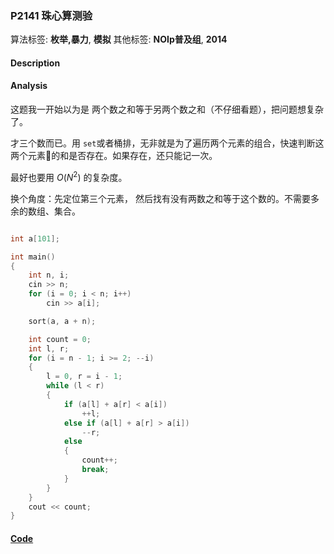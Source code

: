 ### P2141 珠心算测验

算法标签: **枚举,暴力**, **模拟**
其他标签: **NOIp普及组**, **2014**


#### Description

#### Analysis

这题我一开始以为是 两个数之和等于另两个数之和（不仔细看题），把问题想复杂了。

才三个数而已。用 `set`或者桶排，无非就是为了遍历两个元素的组合，快速判断这两个元素的和是否存在。如果存在，还只能记一次。

最好也要用 $O(N^2)$ 的复杂度。

换个角度：先定位第三个元素， 然后找有没有两数之和等于这个数的。不需要多余的数组、集合。

```cpp

int a[101];

int main()
{
    int n, i;
    cin >> n;
    for (i = 0; i < n; i++)
        cin >> a[i];

    sort(a, a + n);

    int count = 0;
    int l, r;
    for (i = n - 1; i >= 2; --i)
    {
        l = 0, r = i - 1;
        while (l < r)
        {
            if (a[l] + a[r] < a[i])
                ++l;
            else if (a[l] + a[r] > a[i])
                --r;
            else
            {
                count++;
                break;
            }
        }
    }
    cout << count;
}
```






#### [Code](../cpp/p2141.cpp)

